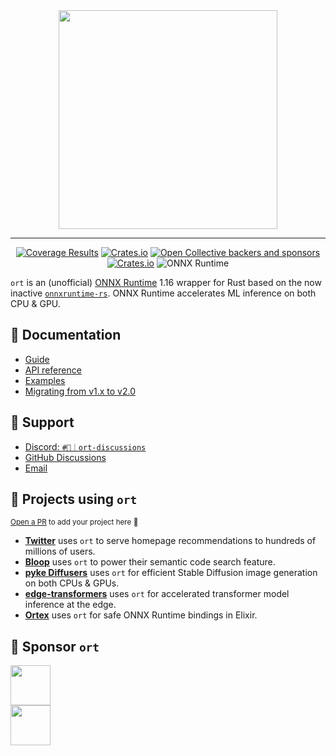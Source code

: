 <div align=center>
    <img src="https://raw.githubusercontent.com/pykeio/ort/v2/docs/banner.png" width="350px">
    <hr />
    <a href="https://app.codecov.io/gh/pykeio/ort" target="_blank"><img alt="Coverage Results" src="https://img.shields.io/codecov/c/gh/pykeio/ort?style=for-the-badge"></a> <a href="https://crates.io/crates/ort" target="_blank"><img alt="Crates.io" src="https://img.shields.io/crates/d/ort?style=for-the-badge"></a> <a href="https://opencollective.com/pyke-osai" target="_blank"><img alt="Open Collective backers and sponsors" src="https://img.shields.io/opencollective/all/pyke-osai?style=for-the-badge&label=sponsors"></a>
    <br />
    <a href="https://crates.io/crates/ort" target="_blank"><img alt="Crates.io" src="https://img.shields.io/crates/v/ort?style=for-the-badge&label=ort&logo=rust"></a> <img alt="ONNX Runtime" src="https://img.shields.io/badge/onnxruntime-v1.16.0-blue?style=for-the-badge&logo=cplusplus">
</div>

`ort` is an (unofficial) [ONNX Runtime](https://onnxruntime.ai/) 1.16 wrapper for Rust based on the now inactive [`onnxruntime-rs`](https://github.com/nbigaouette/onnxruntime-rs). ONNX Runtime accelerates ML inference on both CPU & GPU.

## 📖 Documentation
- [Guide](https://ort.pyke.io/)
- [API reference](https://crates.io/crates/ort)
- [Examples](https://github.com/pykeio/ort/tree/main/examples)
- [Migrating from v1.x to v2.0](https://ort.pyke.io/migrating/v2)

## 🤔 Support
- [Discord: `#💬｜ort-discussions`](https://discord.gg/uQtsNu2xMa)
- [GitHub Discussions](https://github.com/pykeio/ort/discussions)
- [Email](mailto:contact@pyke.io)

## 💖 Projects using `ort`
<sub>[Open a PR](https://github.com/pykeio/ort/pulls) to add your project here 🌟</sub>

- **[Twitter](https://twitter.com/)** uses `ort` to serve homepage recommendations to hundreds of millions of users.
- **[Bloop](https://bloop.ai/)** uses `ort` to power their semantic code search feature.
- **[pyke Diffusers](https://github.com/pykeio/diffusers)** uses `ort` for efficient Stable Diffusion image generation on both CPUs & GPUs.
- **[edge-transformers](https://github.com/npc-engine/edge-transformers)** uses `ort` for accelerated transformer model inference at the edge.
- **[Ortex](https://github.com/relaypro-open/ortex)** uses `ort` for safe ONNX Runtime bindings in Elixir.

## 🌠 Sponsor `ort`
<a href="https://opencollective.com/pyke-osai">
<img src="https://opencollective.com/pyke-osai/sponsors.svg" height="64" />
<br />
<img src="https://opencollective.com/pyke-osai/backers.svg" height="64" />
</a>

